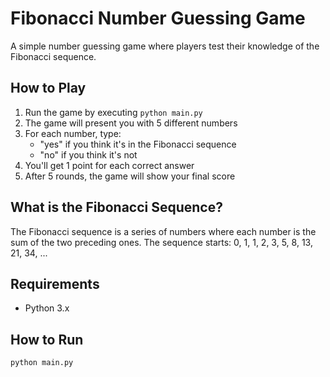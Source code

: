 # Fibonacci Number Guessing Game

A simple number guessing game where players test their knowledge of the Fibonacci sequence.

## How to Play

1. Run the game by executing `python main.py`
2. The game will present you with 5 different numbers
3. For each number, type:
   - "yes" if you think it's in the Fibonacci sequence
   - "no" if you think it's not
4. You'll get 1 point for each correct answer
5. After 5 rounds, the game will show your final score

## What is the Fibonacci Sequence?

The Fibonacci sequence is a series of numbers where each number is the sum of the two preceding ones. 
The sequence starts: 0, 1, 1, 2, 3, 5, 8, 13, 21, 34, ...

## Requirements

- Python 3.x

## How to Run

```bash 
python main.py
```
